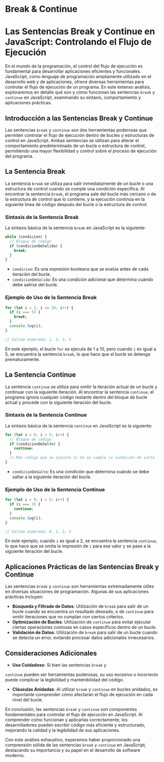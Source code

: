 # Break & Continue

# Las Sentencias Break y Continue en JavaScript: Controlando el Flujo de Ejecución

En el mundo de la programación, el control del flujo de ejecución es fundamental para desarrollar aplicaciones eficientes y funcionales. JavaScript, como lenguaje de programación ampliamente utilizado en el desarrollo web y de aplicaciones, ofrece diversas herramientas para controlar el flujo de ejecución de un programa. En este extenso análisis, exploraremos en detalle qué son y cómo funcionan las sentencias `break` y `continue` en JavaScript, examinando su sintaxis, comportamiento y aplicaciones prácticas.

## Introducción a las Sentencias Break y Continue

Las sentencias `break` y `continue` son dos herramientas poderosas que permiten controlar el flujo de ejecución dentro de bucles y estructuras de control en JavaScript. Ambas sentencias se utilizan para alterar el comportamiento predeterminado de un bucle o estructura de control, permitiendo una mayor flexibilidad y control sobre el proceso de ejecución del programa.

## La Sentencia Break

La sentencia `break` se utiliza para salir inmediatamente de un bucle o una estructura de control cuando se cumple una condición específica. Al encontrar la sentencia `break`, el programa sale del bucle más cercano o de la estructura de control que lo contiene, y la ejecución continúa en la siguiente línea de código después del bucle o la estructura de control.

### Sintaxis de la Sentencia Break

La sintaxis básica de la sentencia `break` en JavaScript es la siguiente:

```jsx
while (condicion) {
  // Bloque de código
  if (condicionDeSalida) {
    break;
  }
}

```

- `condicion`: Es una expresión booleana que se evalúa antes de cada iteración del bucle.
- `condicionDeSalida`: Es una condición adicional que determina cuándo debe salirse del bucle.

### Ejemplo de Uso de la Sentencia Break

```jsx
for (let i = 1; i <= 10; i++) {
  if (i === 5) {
    break;
  }
  console.log(i);
}

// Salida esperada: 1, 2, 3, 4

```

En este ejemplo, el bucle `for` se ejecuta de 1 a 10, pero cuando `i` es igual a 5, se encuentra la sentencia `break`, lo que hace que el bucle se detenga prematuramente.

## La Sentencia Continue

La sentencia `continue` se utiliza para omitir la iteración actual de un bucle y continuar con la siguiente iteración. Al encontrar la sentencia `continue`, el programa ignora cualquier código restante dentro del bloque de bucle actual y procede con la siguiente iteración del bucle.

### Sintaxis de la Sentencia Continue

La sintaxis básica de la sentencia `continue` en JavaScript es la siguiente:

```jsx
for (let i = 0; i < 5; i++) {
  // Bloque de código
  if (condicionDeSalto) {
    continue;
  }
  // Más código que se ejecuta si no se cumple la condición de salto
}

```

- `condicionDeSalto`: Es una condición que determina cuándo se debe saltar a la siguiente iteración del bucle.

### Ejemplo de Uso de la Sentencia Continue

```jsx
for (let i = 0; i < 5; i++) {
  if (i === 2) {
    continue;
  }
  console.log(i);
}

// Salida esperada: 0, 1, 3, 4

```

En este ejemplo, cuando `i` es igual a 2, se encuentra la sentencia `continue`, lo que hace que se omita la impresión de `i` para ese valor y se pase a la siguiente iteración del bucle.

## Aplicaciones Prácticas de las Sentencias Break y Continue

Las sentencias `break` y `continue` son herramientas extremadamente útiles en diversas situaciones de programación. Algunas de sus aplicaciones prácticas incluyen:

- **Búsqueda y Filtrado de Datos**: Utilización de `break` para salir de un bucle cuando se encuentra un resultado deseado, o de `continue` para omitir iteraciones que no cumplan con ciertos criterios.
- **Optimización de Bucles**: Utilización de `continue` para evitar ejecutar ciertas operaciones costosas en casos específicos dentro de un bucle.
- **Validación de Datos**: Utilización de `break` para salir de un bucle cuando se detecta un error, evitando procesar datos adicionales innecesarios.

## Consideraciones Adicionales

- **Uso Cuidadoso**: Si bien las sentencias `break` y

`continue` pueden ser herramientas poderosas, su uso excesivo o incorrecto puede complicar la legibilidad y mantenibilidad del código.

- **Cláusulas Anidadas**: Al utilizar `break` y `continue` en bucles anidados, es importante comprender cómo afectarán el flujo de ejecución en cada nivel del bucle.

En conclusión, las sentencias `break` y `continue` son componentes fundamentales para controlar el flujo de ejecución en JavaScript. Al comprender cómo funcionan y aplicarlas correctamente, los desarrolladores pueden escribir código más eficiente y estructurado, mejorando la calidad y la legibilidad de sus aplicaciones.

Con este análisis exhaustivo, esperamos haber proporcionado una comprensión sólida de las sentencias `break` y `continue` en JavaScript, destacando su importancia y su papel en el desarrollo de software moderno.